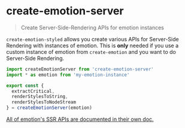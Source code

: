 # create-emotion-server

> Create Server-Side-Rendering APIs for emotion instances

`create-emotion-styled` allows you create various APIs for Server-Side Rendering with instances of emotion. This is **only** needed if you use a custom instance of emotion from `create-emotion` and you want to do Server-Side Rendering.

```jsx
import createEmotionServer from 'create-emotion-server'
import * as emotion from 'my-emotion-instance'

export const {
  extractCritical,
  renderStylesToString,
  renderStylesToNodeStream
} = createEmotionServer(emotion)
```

[All of emotion's SSR APIs are documented in their own doc.](https://emotion.sh/docs/ssr)
